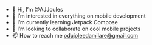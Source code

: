 - 👋 Hi, I’m @AJJoules
- 👀 I’m interested in everything on mobile development
- 🌱 I’m currently learning Jetpack Compose
- 💞️ I’m looking to collaborate on cool mobile projects
- 📫 How to reach me odujoleedamilare@gmail.com

<!---
AJJoules/AJJoules is a ✨ special ✨ repository because its `README.md` (this file) appears on your GitHub profile.
You can click the Preview link to take a look at your changes.
--->
